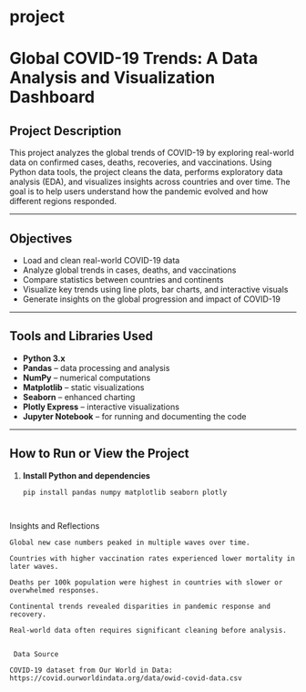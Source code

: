 # project

#  Global COVID-19 Trends: A Data Analysis and Visualization Dashboard

## Project Description

This project analyzes the global trends of COVID-19 by exploring real-world data on confirmed cases, deaths, recoveries, and vaccinations. Using Python data tools, the project cleans the data, performs exploratory data analysis (EDA), and visualizes insights across countries and over time. The goal is to help users understand how the pandemic evolved and how different regions responded.

---

##  Objectives

- Load and clean real-world COVID-19 data
- Analyze global trends in cases, deaths, and vaccinations
- Compare statistics between countries and continents
- Visualize key trends using line plots, bar charts, and interactive visuals
- Generate insights on the global progression and impact of COVID-19

---

## Tools and Libraries Used

- **Python 3.x**
- **Pandas** – data processing and analysis
- **NumPy** – numerical computations
- **Matplotlib** – static visualizations
- **Seaborn** – enhanced charting
- **Plotly Express** – interactive visualizations
- **Jupyter Notebook** – for running and documenting the code

---

## How to Run or View the Project

1. **Install Python and dependencies**
   ```bash
   pip install pandas numpy matplotlib seaborn plotly




 Insights and Reflections

    Global new case numbers peaked in multiple waves over time.

    Countries with higher vaccination rates experienced lower mortality in later waves.

    Deaths per 100k population were highest in countries with slower or overwhelmed responses.

    Continental trends revealed disparities in pandemic response and recovery.

    Real-world data often requires significant cleaning before analysis.


     Data Source

    COVID-19 dataset from Our World in Data:
    https://covid.ourworldindata.org/data/owid-covid-data.csv
